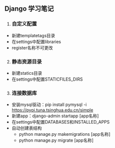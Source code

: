 ## Django 学习笔记

1. ### 自定义配置
- 新建templatetags目录
- 在settings中配置libraries
- register名称不可更改

2. ### 静态资源目录
- 新建statics目录
- 在settings中配置STATICFILES_DIRS

3. ### 连接数据库
- 安装mysql驱动：pip install pymysql -i https://pypi.tuna.tsinghua.edu.cn/simple
- 新建app：django-admin startapp [app名称]
- 在settings中配置DATABASES和INSTALLED_APPS
- 自动创建表结构
    - python manage.py makemigrations [app名称]
    - python manage.py migrate [app名称]